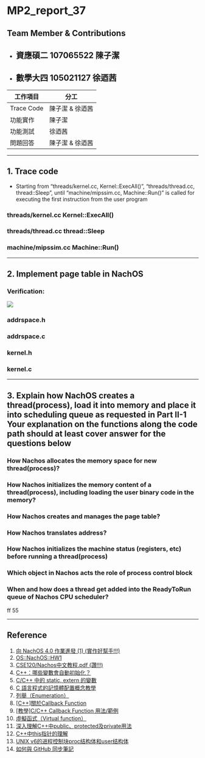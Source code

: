 # MP2_report_37

## Team Member & Contributions

 * ## **資應碩二 107065522 陳子潔**
 
 * ## **數學大四 105021127 徐迺茜**

| 工作項目   | 分工            |
| ---------- | --------------- |
| Trace Code | 陳子潔 & 徐迺茜 |
| 功能實作   | 陳子潔          |
| 功能測試   | 徐迺茜          |
| 問題回答   | 陳子潔 & 徐迺茜 |

---

## 1. Trace code 
* Starting from “threads/kernel.cc, Kernel::ExecAll()”, “threads/thread.cc, thread::Sleep”, until “machine/mipssim.cc, Machine::Run()” is called for executing the first instruction from the user program



### threads/kernel.cc  Kernel::ExecAll()




### threads/thread.cc  thread::Sleep



### machine/mipssim.cc  Machine::Run()




---


## 2. Implement page table in NachOS
### Verification: 
![](https://i.imgur.com/o0anKcl.jpg)


### addrspace.h

### addrspace.c

### kernel.h

### kernel.c



---


## 3. Explain how NachOS creates a thread(process), load it into memory and place it into scheduling queue as requested in Part II-1 Your explanation on the functions along the code path should at least cover answer for the questions below


### How Nachos allocates the memory space for new thread(process)?


### How Nachos initializes the memory content of a thread(process), including loading the user binary code in the memory?


### How Nachos creates and manages the page table? 


### How Nachos translates address? 


### How Nachos initializes the machine status (registers, etc) before running a thread(process) 


### Which object in Nachos acts the role of process control block


### When and how does a thread get added into the ReadyToRun queue of Nachos CPU scheduler?
ff
55


----

## Reference
1. [向 NachOS 4.0 作業進發 (1) (實作好幫手!!!)](https://morris821028.github.io/2014/05/24/lesson/hw-nachos4/?fbclid=IwAR06r7ZH28w_hDLS4-h5Yjge63SZxq2VDtv28Rpa9JKhF51jTH3RlGM1wNk)
2. [OS::NachOS::HW1](http://blog.terrynini.tw/tw/OS-NachOS-HW1/)
3. [CSE120/Nachos中文教程.pdf (讚!!!)](https://github.com/zhanglizeyi/CSE120/blob/master/Nachos%E4%B8%AD%E6%96%87%E6%95%99%E7%A8%8B.pdf)
4. [C++：哪些變數會自動初始化？](https://www.itread01.com/content/1550033287.html?fbclid=IwAR1lsuTWlDjVVTe_V2ot1z7-Nf2oKj5XEsE63mdPrLQ2Bp6wlGcuxCWn9aI)
5. [C/C++ 中的 static, extern 的變數](https://medium.com/@alan81920/c-c-%E4%B8%AD%E7%9A%84-static-extern-%E7%9A%84%E8%AE%8A%E6%95%B8-9b42d000688f)
6. [C 語言程式的記憶體配置概念教學](https://blog.gtwang.org/programming/memory-layout-of-c-program/)
7. [列舉（Enumeration）](https://openhome.cc/Gossip/CppGossip/enumType.html)
8. [[C++]關於Callback Function](http://gienmin.blogspot.com/2013/03/ccallback-function.html)
9. [[教學]C/C++ Callback Function 用法/範例](http://dangerlover9403.pixnet.net/blog/post/83880061-%5B%E6%95%99%E5%AD%B8%5Dc-c++-callback-function-%E7%94%A8%E6%B3%95-%E7%AF%84%E4%BE%8B-(%E5%85%A7%E5%90%ABfunctio))
10. [虛擬函式（Virtual function）](https://openhome.cc/Gossip/CppGossip/VirtualFunction.html)
11. [深入理解C++中public、protected及private用法](https://www.jb51.net/article/54224.htm)
12. [C++中this指针的理解](https://blog.csdn.net/ljianhui/article/details/7746696)
13. [UNIX v6的进程控制块proc结构体和user结构体](https://www.suntangji.me/2017/12/18/proc%E7%BB%93%E6%9E%84%E4%BD%93%E5%92%8Cuser%E7%BB%93%E6%9E%84%E4%BD%93/)
14. [如何與 GitHub 同步筆記](https://hackmd.io/c/tutorials-tw/%2Fs%2Flink-with-github-tw)